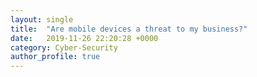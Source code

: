 ```yaml
---
layout: single
title:  "Are mobile devices a threat to my business?"
date:   2019-11-26 22:20:28 +0000
category: Cyber-Security
author_profile: true
---
```

